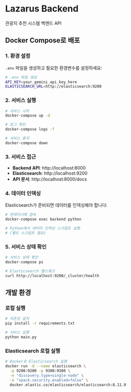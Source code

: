 # Lazarus Backend

관광지 추천 시스템 백엔드 API

## Docker Compose로 배포

### 1. 환경 설정

`.env` 파일을 생성하고 필요한 환경변수를 설정하세요:

```bash
# .env 파일 생성
API_KEY=your_gemini_api_key_here
ELASTICSEARCH_URL=http://elasticsearch:9200
```

### 2. 서비스 실행

```bash
# 서비스 시작
docker-compose up -d

# 로그 확인
docker-compose logs -f

# 서비스 중지
docker-compose down
```

### 3. 서비스 접근

- **Backend API**: http://localhost:8000
- **Elasticsearch**: http://localhost:9200
- **API 문서**: http://localhost:8000/docs

### 4. 데이터 인덱싱

Elasticsearch가 준비되면 데이터를 인덱싱해야 합니다:

```bash
# 컨테이너에 접속
docker-compose exec backend python

# Python에서 데이터 인덱싱 스크립트 실행
# (별도 스크립트 필요)
```

### 5. 서비스 상태 확인

```bash
# 서비스 상태 확인
docker-compose ps

# Elasticsearch 헬스체크
curl http://localhost:9200/_cluster/health
```

## 개발 환경

### 로컬 실행

```bash
# 의존성 설치
pip install -r requirements.txt

# 서비스 실행
python main.py
```

### Elasticsearch 로컬 실행

```bash
# Docker로 Elasticsearch 실행
docker run -d --name elasticsearch \
  -p 9200:9200 -p 9300:9300 \
  -e "discovery.type=single-node" \
  -e "xpack.security.enabled=false" \
  docker.elastic.co/elasticsearch/elasticsearch:8.11.0
```